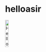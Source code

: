 # helloasir

<p align="left"><img width=15%" src="https://c.tenor.com/mGgWY8RkgYMAAAAM/hello-world.gif" alt="Hello World" /></p>
